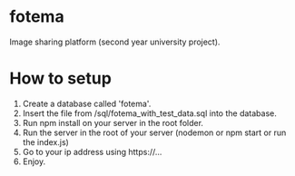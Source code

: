 # fotema
Image sharing platform (second year university project).


# How to setup

1. Create a database called 'fotema'.
2. Insert the file from /sql/fotema_with_test_data.sql into the database.
3. Run npm install on your server in the root folder.
4. Run the server in the root of your server (nodemon or npm start or run the index.js)
5. Go to your ip address using https://...
6. Enjoy.

